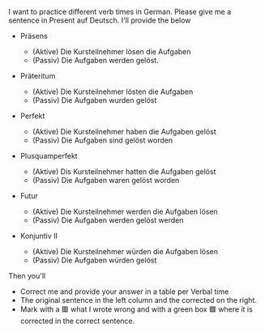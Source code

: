 I want to practice different verb times in German. Please give me a sentence in Present auf Deutsch. I'll provide the below

- Präsens
    - (Aktive) Die Kursteilnehmer lösen die Aufgaben 
    - (Passiv) Die Aufgaben werden gelöst.
 
- Präteritum 
    - (Aktive) Die Kursteilnehmer lösten die Aufgaben
    - (Passiv) Die Aufgaben wurden gelöst

- Perfekt
    - (Aktive) Die Kursteilnehmer haben die Aufgaben gelöst
    - (Passiv) Die Aufgaben sind gelöst worden

- Plusquamperfekt
    - (Aktive) Dis Kursteilnehmer hatten die Aufgaben gelöst
    - (Passiv) Die Aufgaben waren gelöst worden

- Futur
    - (Aktive) Die Kursteilnehmer werden die Aufgaben lösen
    - (Passiv) Die Aufgaben werden gelöst werden

- Konjuntiv II
    - (Aktive) Die Kursteilnehmer würden die Aufgaben lösen 
    - (Passiv) Die Aufgaben würden gelöst

Then you'll 
- Correct me and provide your answer in a table per Verbal time
- The original sentence in the left column and the corrected on the right. 
- Mark with a 🟥  what I wrote wrong and with a green box 🟩 where it is corrected in the correct sentence. 